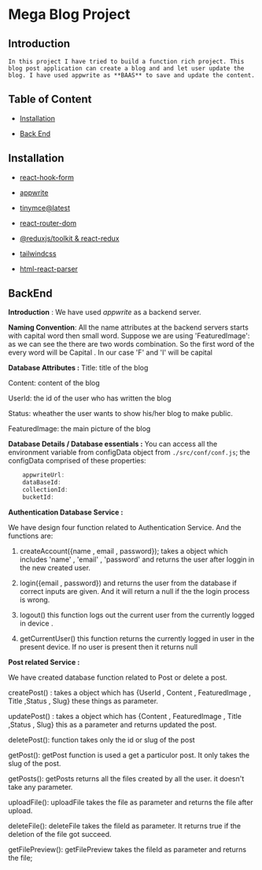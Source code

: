 # Mega Blog Project

## Introduction
    In this project I have tried to build a function rich project. This blog post application can create a blog and and let user update the blog. I have used appwrite as **BAAS** to save and update the content.


## Table of Content
- [Installation](#Installation)

- [Back End](#BackEnd)




## Installation
- [react-hook-form](https://react-hook-form.com/get-started)

- [appwrite](https://appwrite.io/docs/tooling/command-line/installation)

- [tinymce@latest](https://www.tiny.cloud/docs/tinymce/6/upgrading/)

- [react-router-dom](https://reactrouter.com/en/main/start/tutorial)

- [@reduxjs/toolkit & react-redux](https://redux-toolkit.js.org/introduction/getting-started)

- [tailwindcss](https://tailwindcss.com/docs/guides/vite)

- [html-react-parser](https://www.npmjs.com/package/html-react-parser)

## BackEnd 

**Introduction** : 
We have used _appwrite_ as a backend server.

**Naming Convention**:
     All the name attributes at the  backend servers starts with capital word then small word. Suppose we are using 'FeaturedImage': as we can see the there are two words combination. So the first word of the every word will be Capital . In our case 'F' and 'I' will be capital

**Database Attributes :**
Title: title of the blog

Content: content of the blog

UserId: the id of the user who has written the blog

Status: wheather the user wants to show his/her blog to make public.

FeaturedImage: the main picture of the blog

**Database Details / Database essentials :**
You can access all the environment variable from configData object from `./src/conf/conf.js`;
the configData comprised of these properties:
```javascript
    appwriteUrl: 
    dataBaseId: 
    collectionId:
    bucketId:
```

**Authentication Database Service :**

We have design four function related to Authentication Service. And the functions are:
1. createAccount({name , email , password}); takes a object which includes 'name' , 'email' , 'password' and returns the user after loggin in the new created user.

2. login({email , password}) and returns the user from the database if correct inputs are given. And it will return a null if the the login process is wrong.

3. logout() this function logs out the current user from the currently logged in device . 

4. getCurrentUser() this function returns the currently logged in user in the present device. If no user is present then it returns null 

**Post related Service :**

We have created database function related to Post or delete a post.

createPost() : takes a object which has {UserId , Content , FeaturedImage , Title ,Status , Slug} these things as parameter. 

updatePost() : takes a object which has  {Content , FeaturedImage , Title ,Status , Slug} this as a parameter and returns updated the post.

deletePost(): function takes only the id or slug of the post

getPost(): getPost function is used a get a particulor post. It only takes the slug of the post.

getPosts(): getPosts returns all the files created by all the  user. it doesn't take any parameter.

uploadFile(): uploadFile takes the file as parameter and returns the file after upload.

deleteFile(): deleteFile takes the fileId as parameter. It returns true if the deletion of the file got succeed.

getFilePreview(): getFilePreview takes the fileId as parameter and returns the file;






